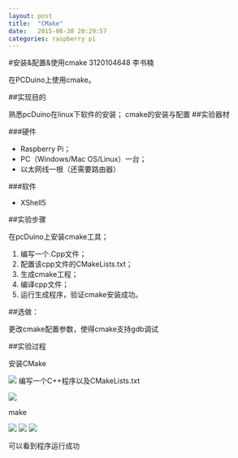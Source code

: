 ```yaml
---
layout: post
title:  "CMake"
date:   2015-06-30 20:29:57
categories: raspberry pi
---
```


#安装&配置&使用cmake
3120104648 李书楠

在PCDuino上使用cmake。

##实现目的

熟悉pcDuino在linux下软件的安装；
cmake的安装与配置
##实验器材

###硬件
- Raspberry Pi；
- PC（Windows/Mac OS/Linux）一台；
- 以太网线一根（还需要路由器）

###软件
- XShell5

##实验步骤

在pcDuino上安装cmake工具；
1. 编写一个.Cpp文件；
1. 配置该cpp文件的CMakeLists.txt；
1. 生成cmake工程；
1. 编译cpp文件；
1. 运行生成程序，验证cmake安装成功。

##选做：

更改cmake配置参数，使得cmake支持gdb调试

##实验过程

安装CMake

![](http://i.imgur.com/LCb66T7.png)
编写一个C++程序以及CMakeLists.txt

![](http://i.imgur.com/tVRs5Lb.jpg)

make

![](http://i.imgur.com/dNalJFO.jpg)
![](http://i.imgur.com/KxdSt8C.png)
![](http://i.imgur.com/IR8gwB4.png)

可以看到程序运行成功
